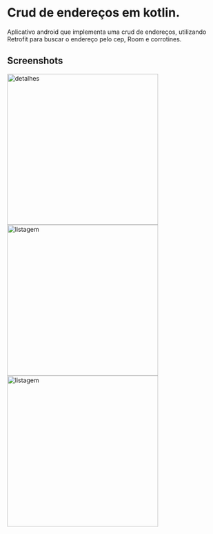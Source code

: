 # Crud de endereços em kotlin.
Aplicativo android que implementa uma crud de endereços, utilizando Retrofit para buscar o endereço pelo cep, Room e corrotines.

## Screenshots
<img src="https://github.com/JoaoViniciusLima/cadastro-de-enderecos-pelo-cep/assets/87715417/9a27a57c-ed11-4de0-aa0d-753e93400963" alt="detalhes" width="350"/>
<img src="https://github.com/JoaoViniciusLima/cadastro-de-enderecos-pelo-cep/assets/87715417/fe1f8d3e-28d8-48e9-a1a4-77d9425fc3c4" alt="listagem" width="350"/>
<img src="https://github.com/JoaoViniciusLima/cadastro-de-enderecos-pelo-cep/assets/87715417/aef84b9f-d259-489c-9da7-b05a3b5165d2" alt="listagem" width="350"/>


